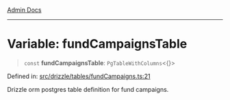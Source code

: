 [Admin Docs](/)

***

# Variable: fundCampaignsTable

> `const` **fundCampaignsTable**: `PgTableWithColumns`\<\{\}\>

Defined in: [src/drizzle/tables/fundCampaigns.ts:21](https://github.com/Suyash878/talawa-api/blob/dd80c416ddd46afdb07c628dc824194bc09930cc/src/drizzle/tables/fundCampaigns.ts#L21)

Drizzle orm postgres table definition for fund campaigns.
